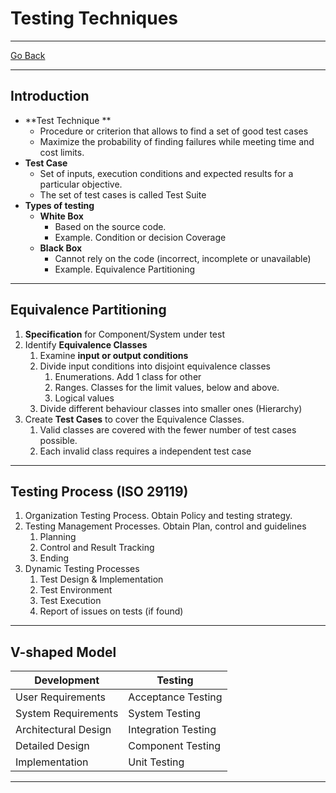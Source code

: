 # Testing Techniques
---
[Go Back](../README.md)

---
## Introduction
- **Test Technique **
	- Procedure or criterion that allows to find a set of good test cases
	- Maximize the probability of finding failures while meeting time and cost limits.
- **Test Case**
	- Set of inputs, execution conditions and expected results for a particular objective.
	- The set of test cases is called Test Suite
- **Types of testing**
	- **White Box**
		- Based on the source code.
		- Example. Condition or decision Coverage
	- **Black Box**
		- Cannot rely on the code (incorrect, incomplete or unavailable)
		- Example. Equivalence Partitioning
---
## Equivalence Partitioning
1. **Specification** for Component/System under test
2. Identify **Equivalence Classes**
	1. Examine **input or output conditions**
	2. Divide input conditions into disjoint equivalence classes
		1. Enumerations. Add 1 class for other
		2. Ranges. Classes for the limit values, below and above.
		3. Logical values
	3. Divide different behaviour classes into smaller ones (Hierarchy)
3. Create **Test Cases** to cover the Equivalence Classes.
	1. Valid classes are covered with the fewer number of test cases possible.
	2. Each invalid class requires a independent test case
---
## Testing Process (ISO 29119)
1. Organization Testing Process. Obtain Policy and testing strategy.
2. Testing Management Processes. Obtain Plan, control and guidelines
	1. Planning
	2. Control and Result Tracking
	3. Ending
3. Dynamic Testing Processes
	1. Test Design & Implementation
	2. Test Environment
	3. Test Execution
	4. Report of issues on tests (if found)
---
## V-shaped Model

| Development          | Testing             |
| -------------------- | ------------------- |
| User Requirements    | Acceptance Testing  |
| System Requirements  | System Testing      |
| Architectural Design | Integration Testing |
| Detailed Design      | Component Testing   |
| Implementation       | Unit Testing        |

---